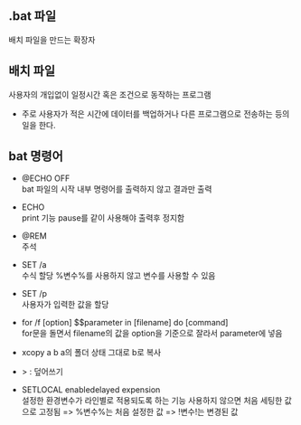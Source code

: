 ## .bat 파일
배치 파일을 만드는 확장자

## 배치 파일
사용자의 개입없이 일정시간 혹은 조건으로 동작하는 프로그램
- 주로 사용자가 적은 시간에 데이터를 백업하거나 다른 프로그램으로 전송하는 등의 일을 한다.

## bat 명령어
- @ECHO OFF  
bat 파일의 시작
내부 명령어를 출력하지 않고 결과만 출력

- ECHO  
print 기능
pause를 같이 사용해야 출력후 정지함

- @REM  
주석

- SET /a  
수식 할당
%변수%를 사용하지 않고 변수를 사용할 수 있음

- SET /p  
사용자가 입력한 값을 할당

- for /f \[option] $$parameter in \[filename] do \[command]  
for문을 돌면서 filename의 값을 option을 기준으로 잘라서 parameter에 넣음

- xcopy a b
  a의 폴더 상태 그대로 b로 복사

- \> : 덮어쓰기

- SETLOCAL enabledelayed expension  
설정한 환경변수가 라인별로 적용되도록 하는 기능
사용하지 않으면 처음 세팅한 값으로 고정됨
=> %변수%는 처음 설정한 값
=> !변수!는 변경된 값

